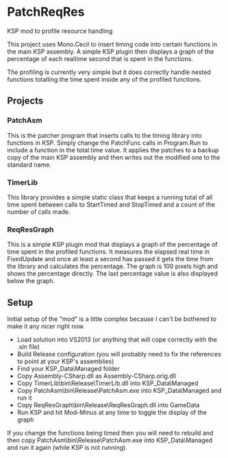# PatchReqRes
KSP mod to profile resource handling

This project uses Mono.Cecil to insert timing code into certain functions in the main KSP assembly.  A simple KSP plugin then displays a graph of the percentage of each realtime second that is spent in the functions.

The profiling is currently very simple but it does correctly handle nested functions totalling the time spent inside any of the profiled functions.

## Projects
### PatchAsm
This is the patcher program that inserts calls to the timing library into functions in KSP.  Simply change the PatchFunc calls in Program.Run to include a function in the total time value.  It applies the patches to a backup copy of the main KSP assembly and then writes out the modified one to the standard name.

### TimerLib
This library provides a simple static class that keeps a running total of all time spent between calls to StartTimed and StopTimed and a count of the number of calls made.

### ReqResGraph
This is a simple KSP plugin mod that displays a graph of the percentage of time spent in the profiled functions.  It measures the elapsed real time in FixedUpdate and once at least a second has passed it gets the time from the library and calculates the percentage.  The graph is 100 pixels high and shows the percentage directly.  The last percentage value is also displayed below the graph.

## Setup
Initial setup of the "mod" is a little complex because I can't be bothered to make it any nicer right now.

* Load solution into VS2013 (or anything that will cope correctly with the .sln file)
* Build Release configuration (you will probably need to fix the references to point at your KSP's assemblies)
* Find your KSP_Data\Managed folder
* Copy Assembly-CSharp.dll as Assembly-CSharp.orig.dll
* Copy TimerLib\bin\Release\TimerLib.dll into KSP_Data\Managed
* Copy PatchAsm\bin\Release\PatchAsm.exe into KSP_Data\Managed and run it
* Copy ReqResGraph\bin\Release\ReqResGraph.dll into GameData
* Run KSP and hit Mod-Minus at any time to toggle the display of the graph

If you change the functions being timed then you will need to rebuild and then copy PatchAsm\bin\Release\PatchAsm.exe into KSP_Data\Managed and run it again (while KSP is not running).
